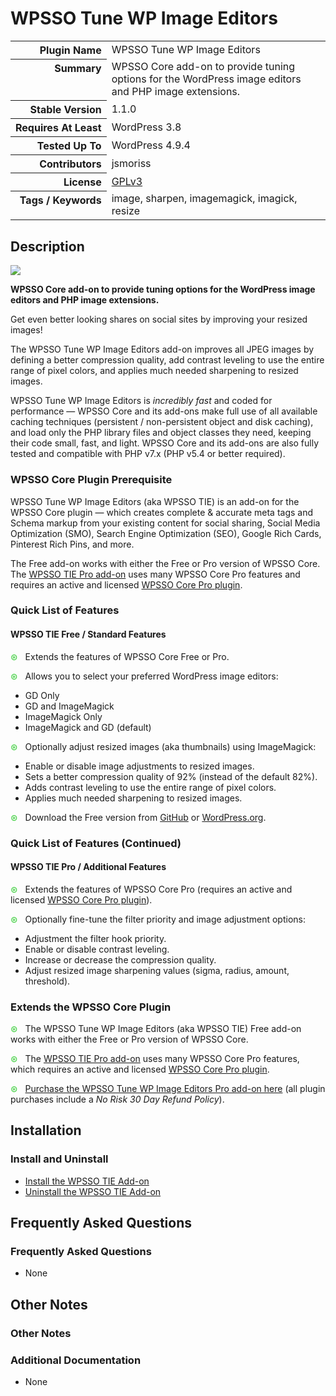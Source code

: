 <h1>WPSSO Tune WP Image Editors</h1>

<table>
<tr><th align="right" valign="top" nowrap>Plugin Name</th><td>WPSSO Tune WP Image Editors</td></tr>
<tr><th align="right" valign="top" nowrap>Summary</th><td>WPSSO Core add-on to provide tuning options for the WordPress image editors and PHP image extensions.</td></tr>
<tr><th align="right" valign="top" nowrap>Stable Version</th><td>1.1.0</td></tr>
<tr><th align="right" valign="top" nowrap>Requires At Least</th><td>WordPress 3.8</td></tr>
<tr><th align="right" valign="top" nowrap>Tested Up To</th><td>WordPress 4.9.4</td></tr>
<tr><th align="right" valign="top" nowrap>Contributors</th><td>jsmoriss</td></tr>
<tr><th align="right" valign="top" nowrap>License</th><td><a href="https://www.gnu.org/licenses/gpl.txt">GPLv3</a></td></tr>
<tr><th align="right" valign="top" nowrap>Tags / Keywords</th><td>image, sharpen, imagemagick, imagick, resize</td></tr>
</table>

<h2>Description</h2>

<p><img class="readme-icon" src="https://surniaulula.github.io/wpsso-tune-image-editors/assets/icon-256x256.png"></p>

<p><strong>WPSSO Core add-on to provide tuning options for the WordPress image editors and PHP image extensions.</strong></p>

<p>Get even better looking shares on social sites by improving your resized images!</p>

<p>The WPSSO Tune WP Image Editors add-on improves all JPEG images by defining a better compression quality, add contrast leveling to use the entire range of pixel colors, and applies much needed sharpening to resized images.</p>

<p>WPSSO Tune WP Image Editors is <em>incredibly fast</em> and coded for performance &mdash; WPSSO Core and its add-ons make full use of all available caching techniques (persistent / non-persistent object and disk caching), and load only the PHP library files and object classes they need, keeping their code small, fast, and light. WPSSO Core and its add-ons are also fully tested and compatible with PHP v7.x (PHP v5.4 or better required).</p>

<h3>WPSSO Core Plugin Prerequisite</h3>

<p>WPSSO Tune WP Image Editors (aka WPSSO TIE) is an add-on for the WPSSO Core plugin &mdash; which creates complete &amp; accurate meta tags and Schema markup from your existing content for social sharing, Social Media Optimization (SMO), Search Engine Optimization (SEO), Google Rich Cards, Pinterest Rich Pins, and more.</p>

<p>The Free add-on works with either the Free or Pro version of WPSSO Core. The <a href="https://wpsso.com/extend/plugins/wpsso-tune-image-editors/?utm_source=wpssotie-readme">WPSSO TIE Pro add-on</a> uses many WPSSO Core Pro features and requires an active and licensed <a href="https://wpsso.com/?utm_source=wpssotie-readme">WPSSO Core Pro plugin</a>.</p>

<h3>Quick List of Features</h3>

<h4>WPSSO TIE Free / Standard Features</h4>

<p><span style="color:#33cc33">&#x0229b;</span> &nbsp; Extends the features of WPSSO Core Free or Pro.</p>

<p><span style="color:#33cc33">&#x0229b;</span> &nbsp; Allows you to select your preferred WordPress image editors:</p>

<ul>
<li>GD Only</li>
<li>GD and ImageMagick</li>
<li>ImageMagick Only</li>
<li>ImageMagick and GD (default)</li>
</ul>

<p><span style="color:#33cc33">&#x0229b;</span> &nbsp; Optionally adjust resized images (aka thumbnails) using ImageMagick:</p>

<ul>
<li>Enable or disable image adjustments to resized images.</li>
<li>Sets a better compression quality of 92% (instead of the default 82%).</li>
<li>Adds contrast leveling to use the entire range of pixel colors.</li>
<li>Applies much needed sharpening to resized images.</li>
</ul>

<p><span style="color:#33cc33">&#x0229b;</span> &nbsp; Download the Free version from <a href="https://surniaulula.github.io/wpsso-tune-image-editots/">GitHub</a> or <a href="https://wordpress.org/plugins/wpsso-tune-image-editots/">WordPress.org</a>.</p>

<h3>Quick List of Features (Continued)</h3>

<h4>WPSSO TIE Pro / Additional Features</h4>

<p><span style="color:#33cc33">&#x0229b;</span> &nbsp; Extends the features of WPSSO Core Pro (requires an active and licensed <a href="https://wpsso.com/">WPSSO Core Pro plugin</a>).</p>

<p><span style="color:#33cc33">&#x0229b;</span> &nbsp; Optionally fine-tune the filter priority and image adjustment options:</p>

<ul>
<li>Adjustment the filter hook priority.</li>
<li>Enable or disable contrast leveling.</li>
<li>Increase or decrease the compression quality.</li>
<li>Adjust resized image sharpening values (sigma, radius, amount, threshold).</li>
</ul>

<h3>Extends the WPSSO Core Plugin</h3>

<p><span style="color:#33cc33">&#x0229b;</span> &nbsp; The WPSSO Tune WP Image Editors (aka WPSSO TIE) Free add-on works with either the Free or Pro version of WPSSO Core.</p>

<p><span style="color:#33cc33">&#x0229b;</span> &nbsp; The <a href="https://wpsso.com/extend/plugins/wpsso-am/?utm_source=wpssoam-readme">WPSSO TIE Pro add-on</a> uses many WPSSO Core Pro features, which requires an active and licensed <a href="https://wpsso.com/?utm_source=wpssoam-readme">WPSSO Core Pro plugin</a>.</p>

<p><span style="color:#33cc33">&#x0229b;</span> &nbsp; <a href="https://wpsso.com/extend/plugins/wpsso-am/?utm_source=wpssoam-readme">Purchase the WPSSO Tune WP Image Editors Pro add-on here</a> (all plugin purchases include a <em>No Risk 30 Day Refund Policy</em>).</p>


<h2>Installation</h2>

<h3>Install and Uninstall</h3>

<ul>
<li><a href="https://wpsso.com/docs/plugins/wpsso-tune-image-editors/installation/install-the-plugin/">Install the WPSSO TIE Add-on</a></li>
<li><a href="https://wpsso.com/docs/plugins/wpsso-tune-image-editors/installation/uninstall-the-plugin/">Uninstall the WPSSO TIE Add-on</a></li>
</ul>


<h2>Frequently Asked Questions</h2>

<h3>Frequently Asked Questions</h3>

<ul>
<li>None</li>
</ul>


<h2>Other Notes</h2>

<h3>Other Notes</h3>
<h3>Additional Documentation</h3>

<ul>
<li>None</li>
</ul>

